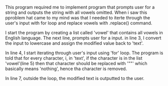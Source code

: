 This program required me to implement program that prompts user for a string and outputs the string with all vowels omitted.
When i saw this pproblem hat came to my mind was that I needed to iterte through the user's input with for loop and replace vowels with .replace() command.

I start the program by creating a list called 'vowel' that contains all vowels in English language. The next line, prompts user for a input. in line 3, I convert the input to lowercase and assign the modified value back to 'text'.

In line 4, I start iterating through user's input using 'for' loop. The program is told that for every character, i, in 'text', if the character is in the list 'vowel'(line 5) then that character should be replaced with '""' which basically means 'nothing', hence tha character is removed.

In line 7, outside the loop, the modified text is outputted to the user.